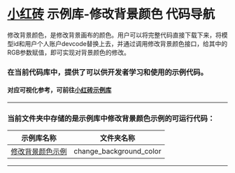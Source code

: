 # [小红砖](www.bos.xyz) 示例库-修改背景颜色 代码导航


修改背景颜色，是修改背景画布的颜色。用户可以将完整代码直接下载下来，将模型id和用户个人账户devcode替换上去，并通过调用修改背景颜色接口，给其中的RGB参数赋值，即可实现对背景颜色的修改。

### 在当前代码库中，提供了可以供开发者学习和使用的示例代码。

#### 对应可视化参考，可前往[小红砖示例库](https://www.bos.xyz/examples/)

---

### 当前文件夹中存储的是示例库中修改背景颜色示例的可运行代码：

示例库名称 | 文件夹名称 
------------ | ------------- 
[修改背景颜色示例](https://www.bos.xyz/examples/change_background_color.html?source=git) | change_background_color

---
